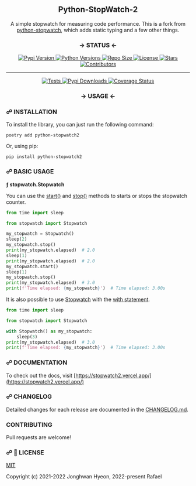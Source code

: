 <!-- ================ TITLE/DESC ================ -->

<div align='center'>
    <h2>Python-StopWatch-2</h2>
    <p>A simple stopwatch for measuring code performance. This is a fork from <a href='https://pypi.org/project/python-stopwatch/'>python-stopwatch</a>, which adds static typing and a few other things.</p>
</div>

<!-- ================ BADGES/LINKS ================ -->

<div align='center' width='50%'>
    <h3> → STATUS ←</h3>
    <a href="https://pepy.tech/project/python-stopwatch2">
        <img alt="Pypi Version" src='https://img.shields.io/pypi/v/python-stopwatch2?&style=for-the-badge'/>
    </a>
    <a href="https://www.python.org">
        <img alt="Python Versions" src='https://img.shields.io/pypi/pyversions/python-stopwatch2?&style=for-the-badge'/>
    </a>
    <a href="https://github.com/devRMA/python-stopwatch2">
        <img alt="Repo Size" src='https://img.shields.io/github/repo-size/devRMA/python-stopwatch2?&style=for-the-badge'/>
    </a>
    <a href="https://github.com/devRMA/python-stopwatch2/blob/main/LICENSE">
        <img alt="License" src='https://img.shields.io/github/license/devRMA/python-stopwatch2?&style=for-the-badge'/>
    </a>
    <a href="https://github.com/devRMA/python-stopwatch2/stargazers">
        <img alt="Stars" src='https://img.shields.io/github/stars/devRMA/python-stopwatch2?&style=for-the-badge'/>
    </a>
    <a href="https://github.com/devRMA/python-stopwatch2/graphs/contributors">
        <img alt="Contributors" src='https://img.shields.io/github/contributors/devRMA/python-stopwatch2?&style=for-the-badge'/>
    </a>
</div>

<hr>

<div align='center' width='50%'>
    <a href="https://github.com/devRMA/python-stopwatch2">
        <img alt="Tests" src='https://github.com/devRMA/python-stopwatch2/actions/workflows/tests.yml/badge.svg?&style=for-the-badge'/>
    </a>
    <a href="https://pepy.tech/project/python-stopwatch2">
        <img alt="Pypi Downloads" src='https://pepy.tech/badge/python-stopwatch2?&style=for-the-badge'/>
    </a>
    <a href="https://coveralls.io/github/devRMA/python-stopwatch2">
        <img alt="Coverage Status" src='https://coveralls.io/repos/github/devRMA/python-stopwatch2/badge.svg?&style=for-the-badge'/>
    </a>
</div>

<!-- ================ INTRODUCTION ================ -->
<div align='center'>
    <h3>→ USAGE ←</h3>
</div>

<h3>☍ INSTALLATION</h3>

To install the library, you can just run the following command:

```shell
poetry add python-stopwatch2
```

Or, using pip:

```shell
pip install python-stopwatch2
```

<h3>☍ BASIC USAGE</h3>

<p><b>ƒ stopwatch.Stopwatch</b></p>

You can use the [start()](https://stopwatch2.vercel.app/api/stopwatch.html#start) and [stop()](https://stopwatch2.vercel.app/api/stopwatch.html#stop) methods to starts or stops the stopwatch counter.

```python
from time import sleep

from stopwatch import Stopwatch

my_stopwatch = Stopwatch()
sleep(2)
my_stopwatch.stop()
print(my_stopwatch.elapsed)  # 2.0
sleep(1)
print(my_stopwatch.elapsed)  # 2.0
my_stopwatch.start()
sleep(1)
my_stopwatch.stop()
print(my_stopwatch.elapsed)  # 3.0
print(f'Time elapsed: {my_stopwatch}')  # Time elapsed: 3.00s
```

It is also possible to use [Stopwatch](https://stopwatch2.vercel.app/api/stopwatch.html#stopwatch) with the [with statement](https://www.geeksforgeeks.org/with-statement-in-python/).

```python
from time import sleep

from stopwatch import Stopwatch

with Stopwatch() as my_stopwatch:
    sleep(3)
print(my_stopwatch.elapsed)  # 3.0
print(f'Time elapsed: {my_stopwatch}')  # Time elapsed: 3.00s
```
<h3>☍ DOCUMENTATION</h3>

To check out the docs, visit [https://stopwatch2.vercel.app/](https://stopwatch2.vercel.app/)

<h3>☍ CHANGELOG</h3>

Detailed changes for each release are documented in the [CHANGELOG.md](/CHANGELOG.md).

<h3>CONTRIBUTING</h3>

Pull requests are welcome!

<h3>☍ 📑 LICENSE</h3>

[MIT](https://opensource.org/licenses/MIT)

Copyright (c) 2021-2022 Jonghwan Hyeon, 2022-present Rafael
